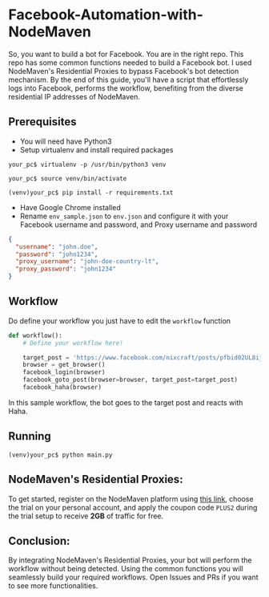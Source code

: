 # Facebook-Automation-with-NodeMaven

So, you want to build a bot for Facebook. You are in the right repo. This repo has some common 
functions needed to build a Facebook bot. I used NodeMaven's Residential Proxies to bypass Facebook's bot detection 
mechanism. By the end of this guide, you'll have a script that effortlessly logs into Facebook, 
performs the workflow, benefiting from the diverse residential IP addresses of NodeMaven.

## Prerequisites

- You will need have Python3
- Setup virtualenv and install required packages

```console
your_pc$ virtualenv -p /usr/bin/python3 venv
```

```console
your_pc$ source venv/bin/activate
```

```console
(venv)your_pc$ pip install -r requirements.txt
```

- Have Google Chrome installed
- Rename `env_sample.json` to `env.json` and configure it with your Facebook username and password, and Proxy username and password
```json
{
  "username": "john.doe",
  "password": "john1234",
  "proxy_username": "john-doe-country-lt",
  "proxy_password": "john1234"
}
```

## Workflow
Do define your workflow you just have to edit the `workflow` function

```python
def workflow():
    # Define your workflow here!

    target_post = 'https://www.facebook.com/nixcraft/posts/pfbid02UL8ijMgqMgDJ6aqiu6bHEaFmaFG519Nf58oNXcUQrYvi84tgUb5idhQnTpEDeFAHl'
    browser = get_browser()
    facebook_login(browser)
    facebook_goto_post(browser=browser, target_post=target_post)
    facebook_haha(browser)
```
In this sample workflow, the bot goes to the target post and reacts with Haha.

## Running

```console
(venv)your_pc$ python main.py
```

## NodeMaven's Residential Proxies:

To get started, register on the NodeMaven platform using [this link](https://go.nodemaven.com/proxies17), choose the trial on your personal account, and apply the coupon code `PLUS2` during the trial setup to receive **2GB** of traffic for free.

## Conclusion:

By integrating NodeMaven's Residential Proxies, your bot will perform the workflow without being detected. 
Using the common functions you will seamlessly build your required workflows. Open Issues and PRs if you want to see 
more functionalities.
